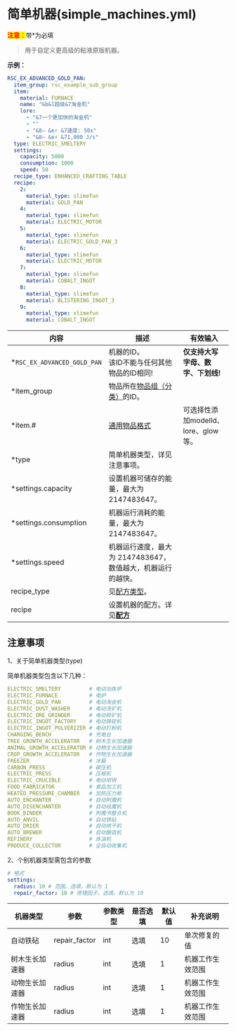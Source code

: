 # 简单机器(simple_machines.yml)

<mark style="color:red;">**注意：**</mark>带\*为必填

> 用于自定义更高级的粘液原版机器。

**示例：**

```yaml
RSC_EX_ADVANCED_GOLD_PAN:
  item_group: rsc_example_sub_group
  item:
    material: FURNACE
    name: "&b&l超级&7淘金机"
    lore:
      - "&7一个更加快的淘金机"
      - ""
      - "&8⇨ &e⚡ &7速度: 50x"
      - "&8⇨ &e⚡ &71,000 J/s"
  type: ELECTRIC_SMELTERY
  settings:
    capacity: 5000
    consumption: 1000
    speed: 50
  recipe_type: ENHANCED_CRAFTING_TABLE
  recipe:
    2:
      material_type: slimefun
      material: GOLD_PAN
    4:
      material_type: slimefun
      material: ELECTRIC_MOTOR
    5:
      material_type: slimefun
      material: ELECTRIC_GOLD_PAN_3
    6:
      material_type: slimefun
      material: ELECTRIC_MOTOR
    7:
      material_type: slimefun
      material: COBALT_INGOT
    8:
      material_type: slimefun
      material: BLISTERING_INGOT_3
    9:
      material_type: slimefun
      material: COBALT_INGOT
```

| 内容 | 描述 | 有效输入 |
| --- | ----------- | ----------------- |
| \*`RSC_EX_ADVANCED_GOLD_PAN` | 机器的ID。<br>该ID不能与任何其他物品的ID相同! | **仅支持大写字母、数字、下划线!** |
| \*item_group | 物品所在[物品组（分类）](file/groups.md)的ID。 |
| \*item.# | [通用物品格式](format/universal-item-format.md)| 可选择性添加modelId、lore、glow等。 |
| \*type | 简单机器类型，详见注意事项。 |
| \*settings.capacity | 设置机器可储存的能量，最大为 2147483647。 |
| \*settings.consumption | 机器运行消耗的能量，最大为 2147483647。 |
| \*settings.speed | 机器运行速度，最大为 2147483647，数值越大，机器运行的越快。 |
| recipe_type | 见[配方类型](file/recipe_type.md)。 |
| recipe | 设置机器的配方。详见[**配方**](format/recipe.md) |

## 注意事项
1、关于简单机器类型(type)

简单机器类型包含以下几种：

```yaml
ELECTRIC_SMELTERY         # 电动冶炼炉  
ELECTRIC_FURNACE          # 电炉  
ELECTRIC_GOLD_PAN         # 电动淘金机 
ELECTRIC_DUST_WASHER      # 电动洗矿机  
ELECTRIC_ORE_GRINDER      # 电动碎矿机  
ELECTRIC_INGOT_FACTORY    # 电动铸锭机  
ELECTRIC_INGOT_PULVERIZER # 电动打粉机  
CHARGING_BENCH            # 充电台 
TREE_GROWTH_ACCELERATOR   # 树木生长加速器
ANIMAL_GROWTH_ACCELERATOR # 动物生长加速器
CROP_GROWTH_ACCELERATOR   # 作物生长加速器
FREEZER                   # 冰箱
CARBON_PRESS              # 碳压机
ELECTRIC_PRESS            # 压缩机
ELECTRIC_CRUCIBLE         # 电动坩埚
FOOD_FABRICATOR           # 食品加工机
HEATED_PRESSURE_CHAMBER   # 加热压力舱
AUTO_ENCHANTER            # 自动附魔机
AUTO_DISENCHANTER         # 自动祛魔机
BOOK_BINDER               # 附魔书整合机
AUTO_ANVIL                # 自动铁砧
AUTO_DRIER                # 自动烘干机
AUTO_BREWER               # 自动酿造机
REFINERY                  # 炼油机
PRODUCE_COLLECTOR         # 全自动收集机
```

2、个别机器类型需包含的参数

```yaml
# 格式
settings:
  radius: 10 # 范围。选填，默认为 1
  repair_factor: 10 # 修理因子。选填，默认为 10
```

| 机器类型 | 参数 | 参数类型 | 是否选填 | 默认值 | 补充说明 |
| - | - | - | - | - | - |
| 自动铁砧 | repair_factor | int | 选填 | 10 | 单次修复的值
| 树木生长加速器 | radius | int | 选填 | 1 | 机器工作生效范围
| 动物生长加速器 | radius | int | 选填 | 1 | 机器工作生效范围
| 作物生长加速器 | radius | int | 选填 | 1 | 机器工作生效范围
